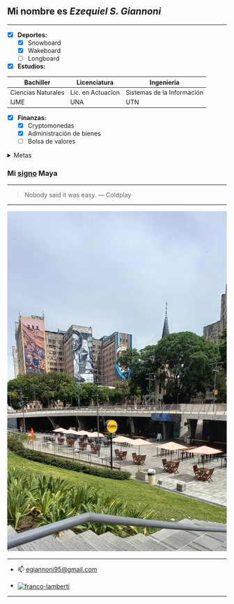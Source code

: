 ## Mi nombre es ***Ezequiel S. Giannoni***


***
 - [x] **Deportes:**
    - [x] Snowboard
    - [x] Wakeboard
    - [ ] Longboard
- [x] **Estudios:**

| Bachiller  | Licenciatura | Ingenieria |
| ------------- | ------------- | ------------- |
| Ciencias Naturales  | Lic. en Actuacion  | Sistemas de la Información  |
| IJME  | UNA  | UTN  |

- [x] **Finanzas:**
    - [x] Cryptomonedas
    - [x] Administración de bienes
    - [ ] Bolsa de valores

 <details>

<summary>Metas</summary>


```ruby
   Aprender a bucear
```
```ruby
   Aprender a pilotear
```
```ruby
   Recibirme de Ingeniero
```
</details>

### Mi [signo](https://espejomagnetico.com/los-20-sellos/el-sello-solar-del-espejo-blanco/)  Maya
***
> Nobody said it was easy.  — Coldplay
***

![Imagen del Subte D: Facultad de Medicina](/imagenes/foto_1.jpg "Subte D: Facultad de Medicina") 

***

- 📫 <egiannoni95@gmail.com>
- <p align="left">
   <a href="https://www.linkedin.com/in/ezequielgiannoni" target="blank">
     <img align="center" src="https://raw.githubusercontent.com/rahuldkjain/github-profile-readme-generator/master/src/images/icons/Social/linked-in-alt.svg"
          alt="franco-lamberti" height="30" width="40" />
     </a> 
    </p>
***

